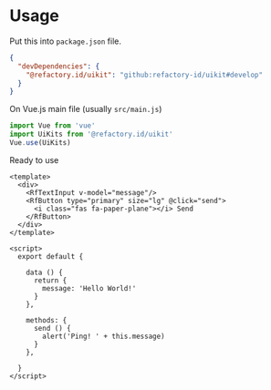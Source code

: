# Usage

Put this into `package.json` file.

```json
{
  "devDependencies": {
    "@refactory.id/uikit": "github:refactory-id/uikit#develop"
  }
}
```

On Vue.js main file (usually `src/main.js`)

```js
import Vue from 'vue'
import UiKits from '@refactory.id/uikit'
Vue.use(UiKits)
```

Ready to use

```vue
<template>
  <div>
    <RfTextInput v-model="message"/>
    <RfButton type="primary" size="lg" @click="send">
      <i class="fas fa-paper-plane"></i> Send
    </RfButton>
  </div>
</template>

<script>
  export default {

    data () {
      return {
        message: 'Hello World!'
      }
    },

    methods: {
      send () {
        alert('Ping! ' + this.message)
      }
    },

  }
</script>
```
